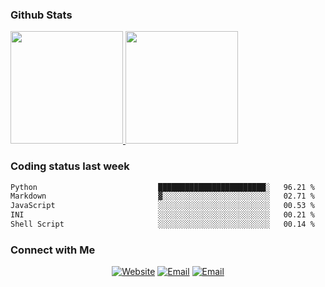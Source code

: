 
### Github Stats

<a href="https://github.com/lileixuan">
  <img height="180em" src="https://github-readme-stats.vercel.app/api?username=lileixuan&theme=buefy&show_icons=true" />
  <img height="180em" src="https://github-readme-stats.vercel.app/api/top-langs/?username=lileixuan&theme=buefy&layout=compact" />
</a>

### Coding status last week 

<!--START_SECTION:waka-->

```txt
Python                           ████████████████████████░   96.21 %
Markdown                         ▓░░░░░░░░░░░░░░░░░░░░░░░░   02.71 %
JavaScript                       ░░░░░░░░░░░░░░░░░░░░░░░░░   00.53 %
INI                              ░░░░░░░░░░░░░░░░░░░░░░░░░   00.21 %
Shell Script                     ░░░░░░░░░░░░░░░░░░░░░░░░░   00.14 %
```

<!--END_SECTION:waka-->

### Connect with Me 

<p align="center">
<a href="https://www.koomu.cn/"><img alt="Website" src="https://img.shields.io/badge/Website-www.koomu.cn-blue?style=flat-square&logo=google-chrome"></a>
<a href="mailto:lileixuan@gmail.com"><img alt="Email" src="https://img.shields.io/badge/Email-lileixuan@gmail.com-blue?style=flat-square&logo=gmail"></a>
<a href="https://www.koomu.cn/rss/"><img alt="Email" src="https://img.shields.io/badge/RSS-www.koomu.cn%2Frss%2F-blue?style=flat-square&logo=rss"></a>


</p>
